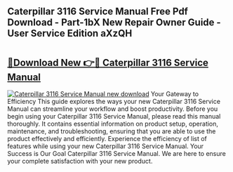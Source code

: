 ## Caterpillar 3116 Service Manual Free Pdf Download - Part-1bX New Repair Owner Guide - User Service Edition aXzQH

# <h2><a href="http://bc14461.oget.top/?id=Caterpillar+3116+Service+Manual">🔗Download New 👉🔴 Caterpillar 3116 Service Manual</a></h2>

[![Caterpillar 3116 Service Manual new download](https://i.imgur.com/5g1atiW.png)](http://bc14461.oget.top/?id=Caterpillar+3116+Service+Manual)
Your Gateway to Efficiency This guide explores the ways your new Caterpillar 3116 Service Manual can streamline your workflow and boost productivity. Before you begin using your Caterpillar 3116 Service Manual, please read this manual thoroughly. It contains essential information on product setup, operation, maintenance, and troubleshooting, ensuring that you are able to use the product effectively and efficiently. Experience the efficiency of list of features while using your new Caterpillar 3116 Service Manual. Your Success is Our Goal Caterpillar 3116 Service Manual. We are here to ensure your complete satisfaction with your new product.
